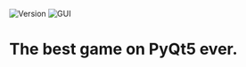 ![Version](https://img.shields.io/badge/Version-Alpha%200.3.1-red) ![GUI](https://img.shields.io/badge/GUI-PyQt5-brightgreen)

# The best game on PyQt5 ever.

